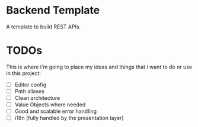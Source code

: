 # Backend Template

A template to build REST APIs.

# TODOs

This is where i'm going to place my ideas and things that i want to do or use in this project:

- [ ] Editor config
- [ ] Path aliases
- [ ] Clean architecture
- [ ] Value Objects where needed
- [ ] Good and scalable error handling
- [ ] i18n (fully handled by the presentation layer)